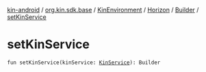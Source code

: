 [kin-android](../../../../index.md) / [org.kin.sdk.base](../../../index.md) / [KinEnvironment](../../index.md) / [Horizon](../index.md) / [Builder](index.md) / [setKinService](./set-kin-service.md)

# setKinService

`fun setKinService(kinService: `[`KinService`](../../../../org.kin.sdk.base.network.services/-kin-service/index.md)`): Builder`